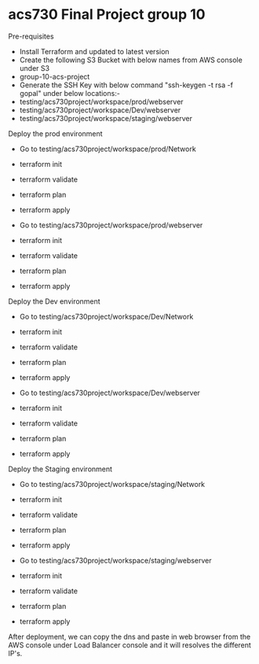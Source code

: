 # acs730 Final Project group 10
Pre-requisites
- Install Terraform and updated to latest version
- Create the following S3 Bucket with below names from AWS console under S3
- group-10-acs-project
- Generate the SSH Key with below command "ssh-keygen -t rsa -f gopal" under below locations:-
- testing/acs730project/workspace/prod/webserver
- testing/acs730project/workspace/Dev/webserver
- testing/acs730project/workspace/staging/webserver

Deploy the prod environment 
- Go to testing/acs730project/workspace/prod/Network
- terraform init
- terraform validate
- terraform plan
- terraform apply

- Go to testing/acs730project/workspace/prod/webserver
- terraform init
- terraform validate
- terraform plan
- terraform apply

Deploy the Dev environment 

- Go to testing/acs730project/workspace/Dev/Network
- terraform init
- terraform validate
- terraform plan
- terraform apply

- Go to testing/acs730project/workspace/Dev/webserver
- terraform init
- terraform validate
- terraform plan
- terraform apply

Deploy the Staging environment

- Go to testing/acs730project/workspace/staging/Network
- terraform init
- terraform validate
- terraform plan
- terraform apply

- Go to testing/acs730project/workspace/staging/webserver
- terraform init
- terraform validate
- terraform plan
- terraform apply

After deployment, we can copy the dns and paste in web browser from the AWS console under Load Balancer console and it will resolves the different IP's.
